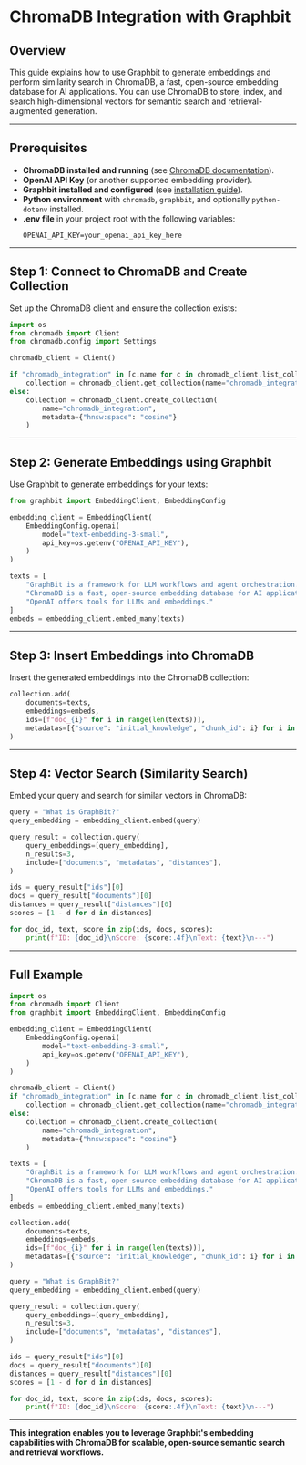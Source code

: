 # ChromaDB Integration with Graphbit

## Overview

This guide explains how to use Graphbit to generate embeddings and perform similarity search in ChromaDB, a fast, open-source embedding database for AI applications. You can use ChromaDB to store, index, and search high-dimensional vectors for semantic search and retrieval-augmented generation.

---

## Prerequisites

- **ChromaDB installed and running** (see [ChromaDB documentation](https://docs.trychroma.com/)).
- **OpenAI API Key** (or another supported embedding provider).
- **Graphbit installed and configured** (see [installation guide](../getting-started/installation.md)).
- **Python environment** with `chromadb`, `graphbit`, and optionally `python-dotenv` installed.
- **.env file** in your project root with the following variables:
  ```env
  OPENAI_API_KEY=your_openai_api_key_here
  ```

---

## Step 1: Connect to ChromaDB and Create Collection

Set up the ChromaDB client and ensure the collection exists:

```python
import os
from chromadb import Client
from chromadb.config import Settings

chromadb_client = Client()

if "chromadb_integration" in [c.name for c in chromadb_client.list_collections()]:
    collection = chromadb_client.get_collection(name="chromadb_integration")
else:
    collection = chromadb_client.create_collection(
        name="chromadb_integration",
        metadata={"hnsw:space": "cosine"}
    )
```

---

## Step 2: Generate Embeddings using Graphbit

Use Graphbit to generate embeddings for your texts:

```python
from graphbit import EmbeddingClient, EmbeddingConfig

embedding_client = EmbeddingClient(
    EmbeddingConfig.openai(
        model="text-embedding-3-small",
        api_key=os.getenv("OPENAI_API_KEY"),
    )
)

texts = [
    "GraphBit is a framework for LLM workflows and agent orchestration.",
    "ChromaDB is a fast, open-source embedding database for AI applications.",
    "OpenAI offers tools for LLMs and embeddings."
]
embeds = embedding_client.embed_many(texts)
```

---

## Step 3: Insert Embeddings into ChromaDB

Insert the generated embeddings into the ChromaDB collection:

```python
collection.add(
    documents=texts,
    embeddings=embeds,
    ids=[f"doc_{i}" for i in range(len(texts))],
    metadatas=[{"source": "initial_knowledge", "chunk_id": i} for i in range(len(texts))]
)
```

---

## Step 4: Vector Search (Similarity Search)

Embed your query and search for similar vectors in ChromaDB:

```python
query = "What is GraphBit?"
query_embedding = embedding_client.embed(query)

query_result = collection.query(
    query_embeddings=[query_embedding],
    n_results=3,
    include=["documents", "metadatas", "distances"],
)

ids = query_result["ids"][0]
docs = query_result["documents"][0]
distances = query_result["distances"][0]
scores = [1 - d for d in distances]

for doc_id, text, score in zip(ids, docs, scores):
    print(f"ID: {doc_id}\nScore: {score:.4f}\nText: {text}\n---")
```

---

## Full Example

```python
import os
from chromadb import Client
from graphbit import EmbeddingClient, EmbeddingConfig

embedding_client = EmbeddingClient(
    EmbeddingConfig.openai(
        model="text-embedding-3-small",
        api_key=os.getenv("OPENAI_API_KEY"),
    )
)

chromadb_client = Client()
if "chromadb_integration" in [c.name for c in chromadb_client.list_collections()]:
    collection = chromadb_client.get_collection(name="chromadb_integration")
else:
    collection = chromadb_client.create_collection(
        name="chromadb_integration",
        metadata={"hnsw:space": "cosine"}
    )

texts = [
    "GraphBit is a framework for LLM workflows and agent orchestration.",
    "ChromaDB is a fast, open-source embedding database for AI applications.",
    "OpenAI offers tools for LLMs and embeddings."
]
embeds = embedding_client.embed_many(texts)

collection.add(
    documents=texts,
    embeddings=embeds,
    ids=[f"doc_{i}" for i in range(len(texts))],
    metadatas=[{"source": "initial_knowledge", "chunk_id": i} for i in range(len(texts))]
)

query = "What is GraphBit?"
query_embedding = embedding_client.embed(query)

query_result = collection.query(
    query_embeddings=[query_embedding],
    n_results=3,
    include=["documents", "metadatas", "distances"],
)

ids = query_result["ids"][0]
docs = query_result["documents"][0]
distances = query_result["distances"][0]
scores = [1 - d for d in distances]

for doc_id, text, score in zip(ids, docs, scores):
    print(f"ID: {doc_id}\nScore: {score:.4f}\nText: {text}\n---")
```

---

**This integration enables you to leverage Graphbit's embedding capabilities with ChromaDB for scalable, open-source semantic search and retrieval workflows.** 
